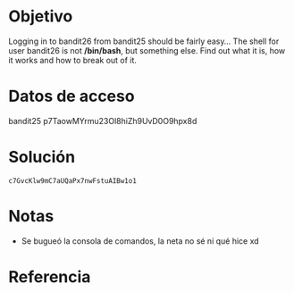 # Objetivo
Logging in to bandit26 from bandit25 should be fairly easy… The shell for user bandit26 is not **/bin/bash**, but something else. Find out what it is, how it works and how to break out of it.
# Datos de acceso
bandit25
p7TaowMYrmu23Ol8hiZh9UvD0O9hpx8d
# Solución
```
c7GvcKlw9mC7aUQaPx7nwFstuAIBw1o1
```
# Notas
-  Se bugueó la consola de comandos, la neta no sé ni qué hice xd
# Referencia